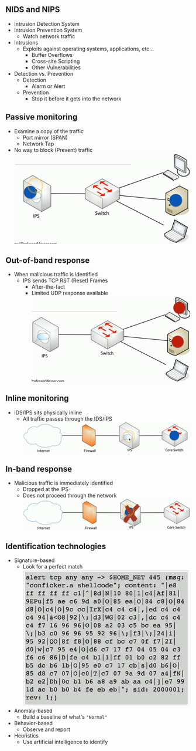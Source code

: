 ## NIDS and NIPS
- Intrusion Detection System
- Intrusion Prevention System
	- Watch network traffic
- Intrusions
	- Exploits against operating systems, applications, etc...
		- Buffer Overflows
		- Cross-site Scripting
		- Other Vulnerabilities
- Detection vs. Prevention
	- Detection
		- Alarm or Alert
	- Prevention
		- Stop it before it gets into the network
## Passive monitoring
- Examine a copy of the traffic
	- Port mirror (SPAN)
	- Network Tap
- No way to block (Prevent) traffic
![](../Images/240522-1%208.png)
## Out-of-band response
- When malicious traffic is identified
	- IPS sends TCP RST (Reset) Frames
		- After-the-fact
		- Limited UDP response available
![](../Images/240522-1%2010.png)
## Inline monitoring
- IDS/IPS sits physically inline
	- All traffic passes through the IDS/IPS
![](../Images/240522-1%2011.png)
## In-band response
- Malicious traffic is immediately identified
	- Dropped at the IPS-
	- Does not proceed through the network
![](../Images/240522-2.png)
## Identification technologies
- Signature-based
	- Look for a perfect match
![](../Images/240522-1%2012.png)
- Anomaly-based
	- Build a baseline of what's `"Normal"`
- Behavior-based
	- Observe and report
- Heuristics
	- Use artificial intelligence to identify

